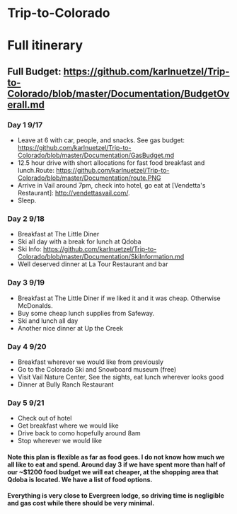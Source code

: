 # Trip-to-Colorado
# Full itinerary
## Full Budget: https://github.com/karlnuetzel/Trip-to-Colorado/blob/master/Documentation/BudgetOverall.md

### Day 1 9/17
* Leave at 6 with car, people, and snacks. See gas budget: https://github.com/karlnuetzel/Trip-to-Colorado/blob/master/Documentation/GasBudget.md
* 12.5 hour drive with short allocations for fast food breakfast and lunch.Route: https://github.com/karlnuetzel/Trip-to-Colorado/blob/master/Documentation/route.PNG
* Arrive in Vail around 7pm, check into hotel, go eat at [Vendetta's Restaurant]: http://vendettasvail.com/.
* Sleep.

### Day 2 9/18
* Breakfast at The Little Diner
* Ski all day with a break for lunch at Qdoba
* Ski Info: https://github.com/karlnuetzel/Trip-to-Colorado/blob/master/Documentation/SkiInformation.md
* Well deserved dinner at La Tour Restaurant and bar

### Day 3 9/19
* Breakfast at The Little Diner if we liked it and it was cheap. Otherwise McDonalds. 
* Buy some cheap lunch supplies from Safeway.
* Ski and lunch all day
* Another nice dinner at Up the Creek

### Day 4 9/20
* Breakfast wherever we would like from previously
* Go to the Colorado Ski and Snowboard museum (free)
* Visit Vail Nature Center, See the sights, eat lunch wherever looks good
* Dinner at Bully Ranch Restaurant

### Day 5 9/21
* Check out of hotel
* Get breakfast where we would like
* Drive back to como hopefully around 8am
* Stop wherever we would like

#### Note this plan is flexible as far as food goes. I do not know how much we all like to eat and spend. Around day 3 if we have spent more than half of our ~$1200 food budget we will eat cheaper, at the shopping area that Qdoba is located. We have a list of food options.
#### Everything is very close to Evergreen lodge, so driving time is negligible and gas cost while there should be very minimal.
